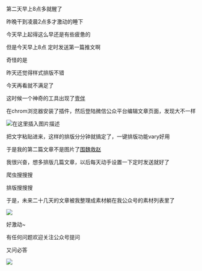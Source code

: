 第二天早上8点多就醒了

昨晚干到凌晨2点多才激动的睡下

今天早上起得这么早还是有些疲惫的

但是今天早上8点 定时发送第一篇推文啊

奇怪的是

昨天还觉得样式排版不错

今天再看就不满足了

这时候一个神奇的工具出现了[壹伴](https://yiban.io)

在chrom浏览器安装了插件，然后登陆微信公众平台编辑文章页面，发现大不一样

![在这里插入图片描述](https://img-blog.csdnimg.cn/20200407232415484.png?x-oss-process=image/watermark,type_ZmFuZ3poZW5naGVpdGk,shadow_10,text_aHR0cHM6Ly9ibG9nLmNzZG4ubmV0L0FkbWlyZV9hbg==,size_16,color_FFFFFF,t_70)

把文字粘贴进来，这样的排版分分钟就搞定了，一键排版功能vary好用

于是我的第二篇文章不是图片了[围魏救赵](https://mp.weixin.qq.com/s/Zn2dMepdMMsMkFe7fO_XnQ)

我很兴奋，想多排版几篇文章，以后每天动手设置一下定时发送就好了

爬虫搜搜搜

排版搜搜搜

于是，未来二十几天的文章被我整理成素材躺在我公众号的素材列表里了

![](https://imgconvert.csdnimg.cn/aHR0cHM6Ly90dmExLnNpbmFpbWcuY24vbGFyZ2UvMDA4MzFyU1RseTFnZGxtZ3QzcWxmajMxaDAwdTB0d2MuanBn?x-oss-process=image/format,png)

好激动~

有任何问题欢迎关注公众号提问

又问必答

![](https://imgconvert.csdnimg.cn/aHR0cHM6Ly90dmExLnNpbmFpbWcuY24vbGFyZ2UvMDA4MzFyU1RseTFnZGxtaXUwaTN6ajMwNzYwNzZteG0uanBn?x-oss-process=image/format,png)